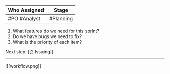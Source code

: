 
| Who Assigned | Stage     |
| ------------ | --------- |
| #PO #Analyst | #Planning |

1. What features do we need for this sprint?
2. Do we have bugs we need to fix?
3. What is the priority of each item?

Next step: [[2 Issuing]]

---
![[workflow.png]]
